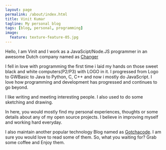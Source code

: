 ```yaml
---
layout: page
permalink: /about/index.html
title: Vinit Kumar
tagline: My personal blog
tags: [blog, personal, programming]
image:
  feature: texture-feature-05.jpg
---
```


Hello, I am Vinit and I work as a JavaScipt/Node.JS programmer in an awesome Dutch company named as [Changer](http://changer.nl)

I fell in love with programming the first time i laid my hands on those sweet black and white computers(P2/P3) with LOGO in it. I progressed from Logo to GWBasic to Java to Python, C, C++ and now i mostly do JavaScript. I love how programming and development has progressed and continues to go beyond.

I like writing and meeting interesting people. I also used to do some sketching and drawing.

In here, you would mostly find my personal experiences, thoughts or some details about any of my open source projects. I believe in improving myself and working hard everyday.

I also maintain another popular technology Blog named as [Gotchacode](http://www.gotchacode.com). I am sure you would love to read some of them. So, what you waiting for? Grab some coffee and Enjoy them.


